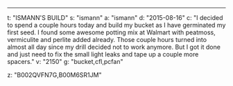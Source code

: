 ---
t: "ISMANN'S BUILD"
s: "ismann"
a: "ismann"
d: "2015-08-16"
c: "I decided to spend a couple hours today and build my bucket as I have germinated my first seed. I found some awesome potting mix at Walmart with peatmoss, vermiculite and perlite added already. Those couple hours turned into almost all day since my drill decided not to work anymore. But I got it done and just need to fix the small light leaks and tape up a couple more spacers."
v: "2150"
g: "bucket,cfl,pcfan"

z: "B002QVFN7G,B00M6SR1JM"
